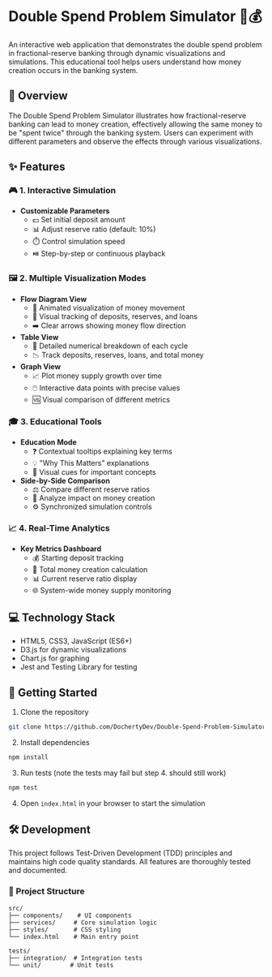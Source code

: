 # Double Spend Problem Simulator 🏦💰

An interactive web application that demonstrates the double spend problem in fractional-reserve banking through dynamic visualizations and simulations. This educational tool helps users understand how money creation occurs in the banking system.

## 📖 Overview

The Double Spend Problem Simulator illustrates how fractional-reserve banking can lead to money creation, effectively allowing the same money to be "spent twice" through the banking system. Users can experiment with different parameters and observe the effects through various visualizations.

## ✨ Features

### 🎮 1. Interactive Simulation
- **Customizable Parameters**
  - 💵 Set initial deposit amount
  - 📊 Adjust reserve ratio (default: 10%)
  - ⏱️ Control simulation speed
  - ⏯️ Step-by-step or continuous playback

### 🖼️ 2. Multiple Visualization Modes
- **Flow Diagram View**
  - 🌊 Animated visualization of money movement
  - 👀 Visual tracking of deposits, reserves, and loans
  - ➡️ Clear arrows showing money flow direction
- **Table View**
  - 🔢 Detailed numerical breakdown of each cycle
  - 📉 Track deposits, reserves, loans, and total money
- **Graph View**
  - 📈 Plot money supply growth over time
  - 🖱️ Interactive data points with precise values
  - 🆚 Visual comparison of different metrics

### 🎓 3. Educational Tools
- **Education Mode**
  - ❓ Contextual tooltips explaining key terms
  - 💡 "Why This Matters" explanations
  - 🎨 Visual cues for important concepts
- **Side-by-Side Comparison**
  - ⚖️ Compare different reserve ratios
  - 🧐 Analyze impact on money creation
  - ⚙️ Synchronized simulation controls

### 📈 4. Real-Time Analytics
- **Key Metrics Dashboard**
  - 💰 Starting deposit tracking
  - 💸 Total money creation calculation
  - 📊 Current reserve ratio display
  - 🌐 System-wide money supply monitoring

## 💻 Technology Stack
- HTML5, CSS3, JavaScript (ES6+)
- D3.js for dynamic visualizations
- Chart.js for graphing
- Jest and Testing Library for testing

## 🚀 Getting Started

1. Clone the repository
```bash
git clone https://github.com/DochertyDev/Double-Spend-Problem-Simulator.git
```

2. Install dependencies
```bash
npm install
```

3. Run tests (note the tests may fail but step 4. should still work)
```bash
npm test
```

4. Open `index.html` in your browser to start the simulation

## 🛠️ Development

This project follows Test-Driven Development (TDD) principles and maintains high code quality standards. All features are thoroughly tested and documented.

### 📂 Project Structure
```
src/
├── components/    # UI components
├── services/     # Core simulation logic
├── styles/       # CSS styling
└── index.html    # Main entry point

tests/
├── integration/  # Integration tests
└── unit/        # Unit tests
```


